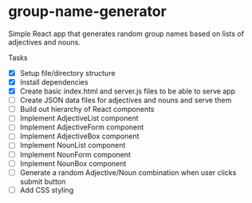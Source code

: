 # group-name-generator
Simple React app that generates random group names based on lists of adjectives and nouns.

Tasks
- [x] Setup file/directory structure
- [x] Install dependencies
- [x] Create basic index.html and server.js files to be able to serve app
- [ ] Create JSON data files for adjectives and nouns and serve them
- [ ] Build out hierarchy of React components
- [ ] Implement AdjectiveList component 
- [ ] Implement AdjectiveForm component
- [ ] Implement AdjectiveBox component
- [ ] Implement NounList component 
- [ ] Implement NounForm component
- [ ] Implement NounBox component
- [ ] Generate a random Adjective/Noun combination when user clicks submit button
- [ ] Add CSS styling
